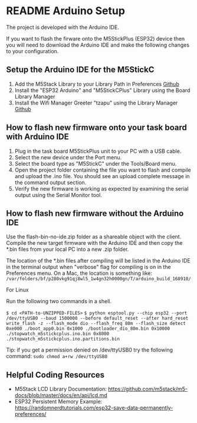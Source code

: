 # README Arduino Setup

The project is developed with the Arduino IDE.

If you want to flash the firware onto the M5StickPlus (ESP32) device then you will need to download the Arduino IDE and make the following changes to your configuration.

## Setup the Arduino IDE for the M5StickC

1. Add the M5Stack Library to your Library Path in Preferences [Github](https://docs.m5stack.com/en/quick_start/m5stickc_plus/arduino)
2. Install the "ESP32 Arduino" and "M5StickCPlus" Library using the Board Library Manager
3. Install the Wifi Manager Greeter "tzapu" using the Library Manager [Github](https://github.com/tzapu/WiFiManager#install-through-library-manager)

## How to flash new firmware onto your task board with Arduino IDE

1. Plug in the task board M5StickPlus unit to your PC with a USB cable.
2. Select the new device under the Port menu.
3. Select the board type as "M5StickC" under the Tools/Board menu.
4. Open the project folder containing the file you want to flash and compile and upload the .ino file. You should see an upload complete message in the command output section.
5. Verify the new firmware is working as expected by examining the serial output using the Serial Monitor tool.

## How to flash new firmware without the Arduino IDE
Use the flash-bin-no-ide.zip folder as a shareable object with the client. Compile the new target firmware with the Arduino IDE and then copy the *.bin files from your local PC into a new .zip folder.

The location of the *.bin files after compiling will be listed in the Arduino IDE in the terminal output when "verbose" flag for compiling is on in the Preferences menu. On a Mac, the location is something like: `/var/folders/bf/p280vkg91qj8wl5_1w4gn32h0000gn/T/arduino_build_168910/`

For Linux

Run the following two commands in a shell.

`$ cd <PATH-to-UNZIPPED-FILES>`
`$ python esptool.py --chip esp32 --port /dev/ttyUSB0 --baud 1500000 --before default_reset --after hard_reset write_flash -z --flash_mode dio --flash_freq 80m --flash_size detect 0xe000 ./boot_app0.bin 0x1000 ./bootloader_dio_80m.bin 0x10000 ./stopwatch_m5stickcplus.ino.bin 0x8000 ./stopwatch_m5stickcplus.ino.partitions.bin`

Tip: if you get a permission denied on /dev/ttyUSB0 try the following command:
`sudo chmod a+rw /dev/ttyUSB0`

## Helpful Coding Resources
- M5Stack LCD Library Documentation: https://github.com/m5stack/m5-docs/blob/master/docs/en/api/lcd.md 
- ESP32 Persistent Memory Example: https://randomnerdtutorials.com/esp32-save-data-permanently-preferences/ 
